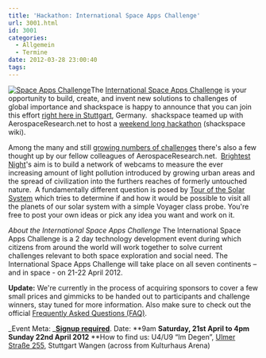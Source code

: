 ```yaml
---
title: 'Hackathon: International Space Apps Challenge'
url: 3001.html
id: 3001
categories:
  - Allgemein
  - Termine
date: 2012-03-28 23:00:40
tags:
---
```


[![](https://blog.shackspace.de/wp-content/uploads/2012/03/brandingguidelines.jpg "Space Apps Challenge")](https://blog.shackspace.de/wp-content/uploads/2012/03/brandingguidelines.jpg)The [International Space Apps Challenge](http://spaceappschallenge.org/) is your opportunity to build, create, and invent new solutions to challenges of global importance and shackspace is happy to announce that you can join this effort [right here in Stuttgart](http://spaceappschallenge.org/location/shackspace), Germany.  shackspace teamed up with AerospaceResearch.net to host a [weekend long hackathon](https://blog.shackspace.de/wiki/doku.php?id=project:spaceappschallenge2012) (shackspace wiki).

Among the many and still [growing numbers of challenges](http://spaceappschallenge.org/challenges/) there's also a few thought up by our fellow colleagues of AerospaceResearch.net.  [Brightest Night](http://spaceappschallenge.org/challenge/brightest-night/)'s aim is to build a network of webcams to measure the ever increasing amount of light pollution introduced by growing urban areas and the spread of civilization into the furthers reaches of formerly untouched nature.  A fundamentally different question is posed by [Tour of the Solar System](http://spaceappschallenge.org/challenge/tour-solar-system/) which tries to determine if and how it would be possible to visit all the planets of our solar system with a simple Voyager class probe.
You're free to post your own ideas or pick any idea you want and work on it.

_About the International Space Apps Challenge_
The International Space Apps Challenge is a 2 day technology development event during which citizens from around the world will work together to solve current challenges relevant to both space exploration and social need. The International Space Apps Challenge will take place on all seven continents – and in space - on 21-22 April 2012.

**Update:**
We're currently in the process of acquiring sponsors to cover a few small prices and gimmicks to be handed out to participants and challenge winners, stay tuned for more information.
Also make sure to check out the official [Frequently Asked Questions (FAQ)](http://spaceappschallenge.org/faq/).

_Event Meta:
_**[Signup required](https://spaceappschallenge.org/register/)**.
Date: **9am ****Saturday, 21st April to<strong> <strong>4pm**</strong> Sunday 22nd April 2012</strong>**
**How to find us: U4/U9 “Im Degen”, [Ulmer Straße 255](https://blog.shackspace.de/?page_id=713), Stuttgart Wangen (across from Kulturhaus Arena)